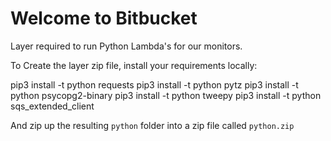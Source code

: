 # Welcome to Bitbucket #

Layer required to run Python Lambda's for our monitors.

To Create the layer zip file, install your requirements locally:

pip3 install -t python requests
pip3 install -t python pytz
pip3 install -t python psycopg2-binary
pip3 install -t python tweepy
pip3 install -t python sqs_extended_client

And zip up the resulting `python` folder into a zip file called `python.zip`
